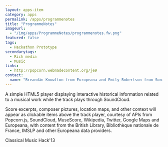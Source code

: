 ```yaml
---
layout: apps-item
category: apps
permalink: /apps/programmenotes
title: "ProgrammeNotes"
imageurl:
  - "/img/apps/ProgrammeNotes/programmenotes.fw.png"
featured: false
tags:
  - Hackathon Prototype
secondarytags:
  - Rich media
  - Music
links:
  - http://popcorn.webmadecontent.org/je9
contact: 
  name: "Breandán Knowlton from Europeana and Emily Robertson from Sonic Arts Research Centre, Belfast"
---
```

A simple HTML5 player displaying interactive historical information related to a musical work while the track plays through SoundCloud.

Score excerpts, composer pictures, location maps, and other context will appear as clickable items above the track player, courtesy of APIs from Popcorn.js, SoundCloud, MuseScore, Wikipedia, Twitter, Google Maps and Europeana, with content from the British Library, Bibliothèque nationale de France, IMSLP and other Europeana data providers.

Classical Music Hack'13
